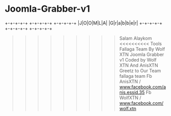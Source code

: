 # Joomla-Grabber-v1
+-+-+-+-+ +-+-+-+-+ +-+-+-+-+
|J|O|O|M|L|A| |G|r|a|b|b|e|r|
+-+-+-+-+ +-+-+-+-+ +-+-+-+-+
  >>>>>>>>> Salam Alaykom <<<<<<<<<<
 Tools Fallaga Team By Wolf XTN
 Joomla Grabber v1 Coded by Wolf XTN And AnisXTN
 Greetz to Our Team fallaga team
 Fb AnisXTN / www.facebook.com/anis.essid.35
 Fb WolfXTN / www.facebook.com/wolf.xtn
